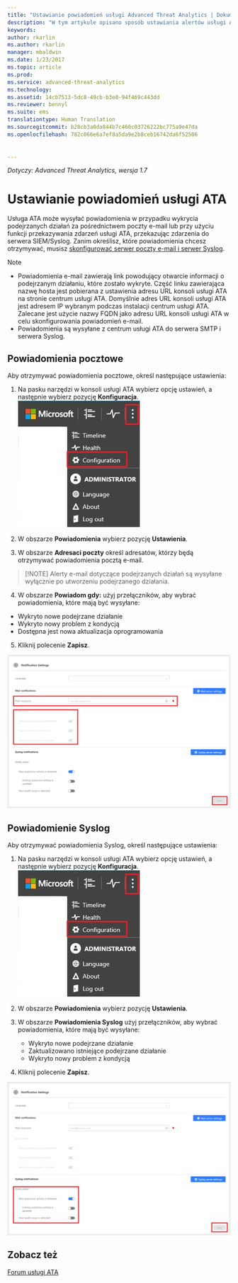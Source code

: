 ```yaml
---
title: "Ustawianie powiadomień usługi Advanced Threat Analytics | Dokumentacja firmy Microsoft"
description: "W tym artykule opisano sposób ustawiania alertów usługi ATA w celu otrzymywania powiadomień o wykryciu podejrzanych działań."
keywords: 
author: rkarlin
ms.author: rkarlin
manager: mbaldwin
ms.date: 1/23/2017
ms.topic: article
ms.prod: 
ms.service: advanced-threat-analytics
ms.technology: 
ms.assetid: 14cb7513-5dc8-49cb-b3e0-94f469c443dd
ms.reviewer: bennyl
ms.suite: ems
translationtype: Human Translation
ms.sourcegitcommit: b28cb3a0da844b7c460c03726222bc775a9e47da
ms.openlocfilehash: 782c066e6a7ef8a5da9e2b8ceb16742da6f52506


---
```


*Dotyczy: Advanced Threat Analytics, wersja 1.7*



# <a name="set-ata-notifications"></a>Ustawianie powiadomień usługi ATA
Usługa ATA może wysyłać powiadomienia w przypadku wykrycia podejrzanych działań za pośrednictwem poczty e-mail lub przy użyciu funkcji przekazywania zdarzeń usługi ATA, przekazując zdarzenia do serwera SIEM/Syslog. Zanim określisz, które powiadomienia chcesz otrzymywać, musisz [skonfigurować serwer poczty e-mail i serwer Syslog](setting-syslog-email-server-settings.md).

> [!NOTE]
> -   Powiadomienia e-mail zawierają link powodujący otwarcie informacji o podejrzanym działaniu, które zostało wykryte. Część linku zawierająca nazwę hosta jest pobierana z ustawienia adresu URL konsoli usługi ATA na stronie centrum usługi ATA. Domyślnie adres URL konsoli usługi ATA jest adresem IP wybranym podczas instalacji centrum usługi ATA.  Zalecane jest użycie nazwy FQDN jako adresu URL konsoli usługi ATA w celu skonfigurowania powiadomień e-mail.
> -   Powiadomienia są wysyłane z centrum usługi ATA do serwera SMTP i serwera Syslog.

## <a name="mail-notifications"></a>Powiadomienia pocztowe
Aby otrzymywać powiadomienia pocztowe, określ następujące ustawienia:


1. Na pasku narzędzi w konsoli usługi ATA wybierz opcję ustawień, a następnie wybierz pozycję **Konfiguracja**.
![Ikona ustawień konfiguracji usługi ATA](media/ATA-config-icon.JPG)

2. W obszarze **Powiadomienia** wybierz pozycję **Ustawienia**.
3. W obszarze **Adresaci poczty** określ adresatów, którzy będą otrzymywać powiadomienia pocztą e-mail.
>   [!NOTE]
>   Alerty e-mail dotyczące podejrzanych działań są wysyłane wyłącznie po utworzeniu podejrzanego działania.

4. W obszarze **Powiadom gdy:** użyj przełączników, aby wybrać powiadomienia, które mają być wysyłane:
  - Wykryto nowe podejrzane działanie
  - Wykryto nowy problem z kondycją
  - Dostępna jest nowa aktualizacja oprogramowania

5. Kliknij polecenie **Zapisz**.

![Obraz ustawień powiadomień pocztowych usługi ATA](media/ATA-mail-notification-settings-1.7.png)


## <a name="syslog-notification"></a>Powiadomienie Syslog

Aby otrzymywać powiadomienia Syslog, określ następujące ustawienia:


1. Na pasku narzędzi w konsoli usługi ATA wybierz opcję ustawień, a następnie wybierz pozycję **Konfiguracja**.
![Ikona ustawień konfiguracji usługi ATA](media/ATA-config-icon.JPG)

2. W obszarze **Powiadomienia** wybierz pozycję **Ustawienia**.
3. W obszarze **Powiadomienia Syslog** użyj przełączników, aby wybrać powiadomienia, które mają być wysyłane:


    - Wykryto nowe podejrzane działanie
    - Zaktualizowano istniejące podejrzane działanie
    - Wykryto nowy problem z kondycją
5. Kliknij polecenie **Zapisz**.

![Ilustracja ustawień powiadomień usługi ATA](media/ATA-syslog-notification-settings-1.7.png)




## <a name="see-also"></a>Zobacz też
[Forum usługi ATA](https://social.technet.microsoft.com/Forums/security/home?forum=mata)



<!--HONumber=Feb17_HO1-->


